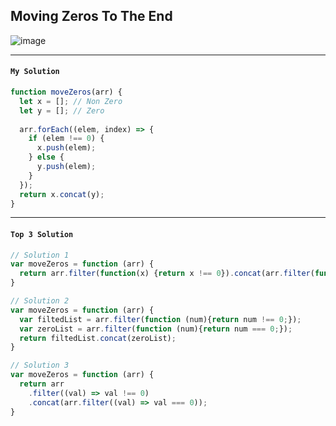 ## Moving Zeros To The End

![image](https://user-images.githubusercontent.com/99033220/173497904-79fdb2f2-c3b9-4b0b-8419-a6d516ab9fad.png)

---
#### `My Solution`
```JavaScript
function moveZeros(arr) {
  let x = []; // Non Zero
  let y = []; // Zero
  
  arr.forEach((elem, index) => {
    if (elem !== 0) {
      x.push(elem);
    } else {
      y.push(elem);
    }
  });
  return x.concat(y);  
}
```
---
#### `Top 3 Solution`
```JavaScript
// Solution 1
var moveZeros = function (arr) {
  return arr.filter(function(x) {return x !== 0}).concat(arr.filter(function(x) {return x === 0;}));
}

// Solution 2
var moveZeros = function (arr) {
  var filtedList = arr.filter(function (num){return num !== 0;});
  var zeroList = arr.filter(function (num){return num === 0;});
  return filtedList.concat(zeroList);
}

// Solution 3
var moveZeros = function (arr) {
  return arr
    .filter((val) => val !== 0)
    .concat(arr.filter((val) => val === 0));
}
```
